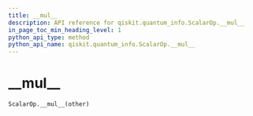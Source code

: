 ```yaml
---
title: __mul__
description: API reference for qiskit.quantum_info.ScalarOp.__mul__
in_page_toc_min_heading_level: 1
python_api_type: method
python_api_name: qiskit.quantum_info.ScalarOp.__mul__
---
```


# \_\_mul\_\_

<span id="qiskit.quantum_info.ScalarOp.__mul__" />

`ScalarOp.__mul__(other)`

